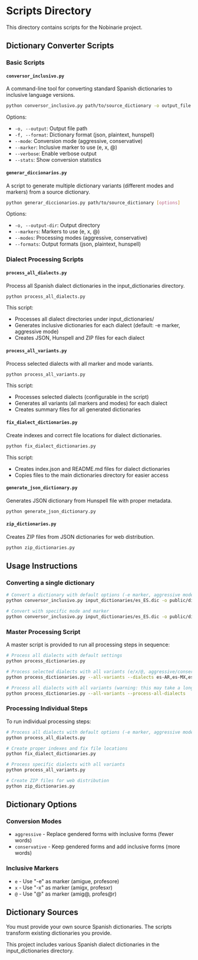 # Scripts Directory

This directory contains scripts for the Nobinarie project.

## Dictionary Converter Scripts

### Basic Scripts

#### `conversor_inclusivo.py`

A command-line tool for converting standard Spanish dictionaries to inclusive language versions.

```bash
python conversor_inclusivo.py path/to/source_dictionary -o output_file [options]
```

Options:
- `-o, --output`: Output file path
- `-f, --format`: Dictionary format (json, plaintext, hunspell)
- `--mode`: Conversion mode (aggressive, conservative)
- `--marker`: Inclusive marker to use (e, x, @)
- `--verbose`: Enable verbose output
- `--stats`: Show conversion statistics

#### `generar_diccionarios.py`

A script to generate multiple dictionary variants (different modes and markers) from a source dictionary.

```bash
python generar_diccionarios.py path/to/source_dictionary [options]
```

Options:
- `-o, --output-dir`: Output directory
- `--markers`: Markers to use (e, x, @)
- `--modes`: Processing modes (aggressive, conservative)
- `--formats`: Output formats (json, plaintext, hunspell)

### Dialect Processing Scripts

#### `process_all_dialects.py`

Process all Spanish dialect dictionaries in the input_dictionaries directory.

```bash
python process_all_dialects.py
```

This script:
- Processes all dialect directories under input_dictionaries/
- Generates inclusive dictionaries for each dialect (default: -e marker, aggressive mode)
- Creates JSON, Hunspell and ZIP files for each dialect

#### `process_all_variants.py`

Process selected dialects with all marker and mode variants.

```bash
python process_all_variants.py
```

This script:
- Processes selected dialects (configurable in the script)
- Generates all variants (all markers and modes) for each dialect
- Creates summary files for all generated dictionaries

#### `fix_dialect_dictionaries.py`

Create indexes and correct file locations for dialect dictionaries.

```bash
python fix_dialect_dictionaries.py
```

This script:
- Creates index.json and README.md files for dialect dictionaries
- Copies files to the main dictionaries directory for easier access

#### `generate_json_dictionary.py`

Generates JSON dictionary from Hunspell file with proper metadata.

```bash
python generate_json_dictionary.py
```

#### `zip_dictionaries.py`

Creates ZIP files from JSON dictionaries for web distribution.

```bash
python zip_dictionaries.py
```

## Usage Instructions

### Converting a single dictionary

```bash
# Convert a dictionary with default options (-e marker, aggressive mode)
python conversor_inclusivo.py input_dictionaries/es_ES.dic -o public/dictionaries/es_inclusive_hunspell.dic

# Convert with specific mode and marker
python conversor_inclusivo.py input_dictionaries/es_ES.dic -o public/dictionaries/es_inclusive_x.dic --mode aggressive --marker x
```

### Master Processing Script

A master script is provided to run all processing steps in sequence:

```bash
# Process all dialects with default settings
python process_dictionaries.py

# Process selected dialects with all variants (e/x/@, aggressive/conservative)
python process_dictionaries.py --all-variants --dialects es-AR,es-MX,es

# Process all dialects with all variants (warning: this may take a long time)
python process_dictionaries.py --all-variants --process-all-dialects
```

### Processing Individual Steps

To run individual processing steps:

```bash
# Process all dialects with default options (-e marker, aggressive mode)
python process_all_dialects.py

# Create proper indexes and fix file locations
python fix_dialect_dictionaries.py

# Process specific dialects with all variants
python process_all_variants.py

# Create ZIP files for web distribution
python zip_dictionaries.py
```

## Dictionary Options

### Conversion Modes

- `aggressive` - Replace gendered forms with inclusive forms (fewer words)
- `conservative` - Keep gendered forms and add inclusive forms (more words)

### Inclusive Markers

- `e` - Use "-e" as marker (amigue, profesore)
- `x` - Use "-x" as marker (amigx, profesxr)
- `@` - Use "@" as marker (amig@, profes@r)

## Dictionary Sources

You must provide your own source Spanish dictionaries. The scripts transform existing dictionaries you provide.

This project includes various Spanish dialect dictionaries in the input_dictionaries directory.
